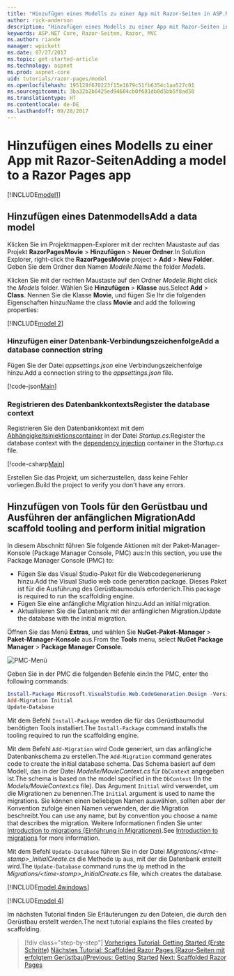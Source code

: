 ```yaml
---
title: "Hinzufügen eines Modells zu einer App mit Razor-Seiten in ASP.NET Core"
author: rick-anderson
description: "Hinzufügen eines Modells zu einer App mit Razor-Seiten in ASP.NET Core"
keywords: ASP.NET Core, Razor-Seiten, Razor, MVC
ms.author: riande
manager: wpickett
ms.date: 07/27/2017
ms.topic: get-started-article
ms.technology: aspnet
ms.prod: aspnet-core
uid: tutorials/razor-pages/model
ms.openlocfilehash: 195128f670223f15e1679c51fb6354c1aa527c01
ms.sourcegitcommit: 3ba32b2b6425ed94604cb0f681db0d5bb5f8ad58
ms.translationtype: HT
ms.contentlocale: de-DE
ms.lasthandoff: 09/28/2017
---
```

# <a name="adding-a-model-to-a-razor-pages-app"></a><span data-ttu-id="d9882-104">Hinzufügen eines Modells zu einer App mit Razor-Seiten</span><span class="sxs-lookup"><span data-stu-id="d9882-104">Adding a model to a Razor Pages app</span></span>

[!INCLUDE[model1](../../includes/RP/model1.md)]

## <a name="add-a-data-model"></a><span data-ttu-id="d9882-105">Hinzufügen eines Datenmodells</span><span class="sxs-lookup"><span data-stu-id="d9882-105">Add a data model</span></span>

<span data-ttu-id="d9882-106">Klicken Sie im Projektmappen-Explorer mit der rechten Maustaste auf das Projekt **RazorPagesMovie** > **Hinzufügen** > **Neuer Ordner**.</span><span class="sxs-lookup"><span data-stu-id="d9882-106">In Solution Explorer, right-click the **RazorPagesMovie** project > **Add** > **New Folder**.</span></span> <span data-ttu-id="d9882-107">Geben Sie dem Ordner den Namen *Modelle*.</span><span class="sxs-lookup"><span data-stu-id="d9882-107">Name the folder *Models*.</span></span>

<span data-ttu-id="d9882-108">Klicken Sie mit der rechten Maustaste auf den Ordner *Modelle*.</span><span class="sxs-lookup"><span data-stu-id="d9882-108">Right click the *Models* folder.</span></span> <span data-ttu-id="d9882-109">Wählen Sie **Hinzufügen** > **Klasse** aus.</span><span class="sxs-lookup"><span data-stu-id="d9882-109">Select **Add** > **Class**.</span></span> <span data-ttu-id="d9882-110">Nennen Sie die Klasse **Movie**, und fügen Sie Ihr die folgenden Eigenschaften hinzu:</span><span class="sxs-lookup"><span data-stu-id="d9882-110">Name the class **Movie** and add the following properties:</span></span>

[!INCLUDE[model 2](../../includes/RP/model2.md)]

<a name="cs"></a>
### <a name="add-a-database-connection-string"></a><span data-ttu-id="d9882-111">Hinzufügen einer Datenbank-Verbindungszeichenfolge</span><span class="sxs-lookup"><span data-stu-id="d9882-111">Add a database connection string</span></span>

<span data-ttu-id="d9882-112">Fügen Sie der Datei *appsettings.json* eine Verbindungszeichenfolge hinzu.</span><span class="sxs-lookup"><span data-stu-id="d9882-112">Add a connection string to the *appsettings.json* file.</span></span>

[!code-json[Main](../../tutorials/razor-pages/razor-pages-start/sample/RazorPagesMovie/appsettings.json?highlight=8-10)]

<a name="reg"></a>
###  <a name="register-the-database-context"></a><span data-ttu-id="d9882-113">Registrieren des Datenbankkontexts</span><span class="sxs-lookup"><span data-stu-id="d9882-113">Register the database context</span></span>

<span data-ttu-id="d9882-114">Registrieren Sie den Datenbankkontext mit dem [Abhängigkeitsinjektionscontainer](xref:fundamentals/dependency-injection) in der Datei *Startup.cs*.</span><span class="sxs-lookup"><span data-stu-id="d9882-114">Register the database context with the [dependency injection](xref:fundamentals/dependency-injection) container in the *Startup.cs* file.</span></span>

[!code-csharp[Main](../../tutorials/razor-pages/razor-pages-start/sample/RazorPagesMovie/Startup.cs?name=snippet_ConfigureServices&highlight=3-6)]

<span data-ttu-id="d9882-115">Erstellen Sie das Projekt, um sicherzustellen, dass keine Fehler vorliegen.</span><span class="sxs-lookup"><span data-stu-id="d9882-115">Build the project to verify you don't have any errors.</span></span>

<a name="pmc"></a>
## <a name="add-scaffold-tooling-and-perform-initial-migration"></a><span data-ttu-id="d9882-116">Hinzufügen von Tools für den Gerüstbau und Ausführen der anfänglichen Migration</span><span class="sxs-lookup"><span data-stu-id="d9882-116">Add scaffold tooling and perform initial migration</span></span>

<span data-ttu-id="d9882-117">In diesem Abschnitt führen Sie folgende Aktionen mit der Paket-Manager-Konsole (Package Manager Console, PMC) aus:</span><span class="sxs-lookup"><span data-stu-id="d9882-117">In this section, you use the Package Manager Console (PMC) to:</span></span>

* <span data-ttu-id="d9882-118">Fügen Sie das Visual Studio-Paket für die Webcodegenerierung hinzu.</span><span class="sxs-lookup"><span data-stu-id="d9882-118">Add the Visual Studio web code generation package.</span></span> <span data-ttu-id="d9882-119">Dieses Paket ist für die Ausführung des Gerüstbaumoduls erforderlich.</span><span class="sxs-lookup"><span data-stu-id="d9882-119">This package is required to run the scaffolding engine.</span></span>
* <span data-ttu-id="d9882-120">Fügen Sie eine anfängliche Migration hinzu.</span><span class="sxs-lookup"><span data-stu-id="d9882-120">Add an initial migration.</span></span>
* <span data-ttu-id="d9882-121">Aktualisieren Sie die Datenbank mit der anfänglichen Migration.</span><span class="sxs-lookup"><span data-stu-id="d9882-121">Update the database with the initial migration.</span></span>

<span data-ttu-id="d9882-122">Öffnen Sie das Menü **Extras**, und wählen Sie **NuGet-Paket-Manager** > **Paket-Manager-Konsole** aus.</span><span class="sxs-lookup"><span data-stu-id="d9882-122">From the **Tools** menu, select **NuGet Package Manager** > **Package Manager Console**.</span></span>

  ![PMC-Menü](../first-mvc-app/adding-model/_static/pmc.png)

<span data-ttu-id="d9882-124">Geben Sie in der PMC die folgenden Befehle ein:</span><span class="sxs-lookup"><span data-stu-id="d9882-124">In the PMC, enter the following commands:</span></span>

```powershell
Install-Package Microsoft.VisualStudio.Web.CodeGeneration.Design -Version 2.0.0
Add-Migration Initial
Update-Database
```

<span data-ttu-id="d9882-125">Mit dem Befehl `Install-Package` werden die für das Gerüstbaumodul benötigten Tools installiert.</span><span class="sxs-lookup"><span data-stu-id="d9882-125">The `Install-Package` command installs the tooling required to run the scaffolding engine.</span></span>

<span data-ttu-id="d9882-126">Mit dem Befehl `Add-Migration` wird Code generiert, um das anfängliche Datenbankschema zu erstellen.</span><span class="sxs-lookup"><span data-stu-id="d9882-126">The `Add-Migration` command generates code to create the initial database schema.</span></span> <span data-ttu-id="d9882-127">Das Schema basiert auf dem Modell, das in der Datei *Modelle/MovieContext.cs* für `DbContext` angegeben ist.</span><span class="sxs-lookup"><span data-stu-id="d9882-127">The schema is based on the model specified in the `DbContext` (In the *Models/MovieContext.cs* file).</span></span> <span data-ttu-id="d9882-128">Das Argument `Initial` wird verwendet, um die Migrationen zu benennen.</span><span class="sxs-lookup"><span data-stu-id="d9882-128">The `Initial` argument is used to name the migrations.</span></span> <span data-ttu-id="d9882-129">Sie können einen beliebigen Namen auswählen, sollten aber der Konvention zufolge einen Namen verwenden, der die Migration beschreibt.</span><span class="sxs-lookup"><span data-stu-id="d9882-129">You can use any name, but by convention you choose a name that describes the migration.</span></span> <span data-ttu-id="d9882-130">Weitere Informationen finden Sie unter [Introduction to migrations (Einführung in Migrationen)](xref:data/ef-mvc/migrations#introduction-to-migrations).</span><span class="sxs-lookup"><span data-stu-id="d9882-130">See [Introduction to migrations](xref:data/ef-mvc/migrations#introduction-to-migrations) for more information.</span></span>

<span data-ttu-id="d9882-131">Mit dem Befehl `Update-Database` führen Sie in der Datei *Migrations/\<time-stamp>_InitialCreate.cs* die Methode `Up` aus, mit der die Datenbank erstellt wird.</span><span class="sxs-lookup"><span data-stu-id="d9882-131">The `Update-Database` command runs the `Up` method in the *Migrations/\<time-stamp>_InitialCreate.cs* file, which creates the database.</span></span>

[!INCLUDE[model 4windows](../../includes/RP/model4Win.md)]

[!INCLUDE[model 4](../../includes/RP/model4.md)]

<span data-ttu-id="d9882-132">Im nächsten Tutorial finden Sie Erläuterungen zu den Dateien, die durch den Gerüstbau erstellt werden.</span><span class="sxs-lookup"><span data-stu-id="d9882-132">The next tutorial explains the files created by scaffolding.</span></span>

>[!div class="step-by-step"]
<span data-ttu-id="d9882-133">[Vorheriges Tutorial: Getting Started (Erste Schritte)](xref:tutorials/razor-pages/razor-pages-start)
[Nächstes Tutorial: Scaffolded Razor Pages (Razor-Seiten mit erfolgtem Gerüstbau)](xref:tutorials/razor-pages/page)</span><span class="sxs-lookup"><span data-stu-id="d9882-133">[Previous: Getting Started](xref:tutorials/razor-pages/razor-pages-start)
[Next: Scaffolded Razor Pages](xref:tutorials/razor-pages/page)</span></span>    
